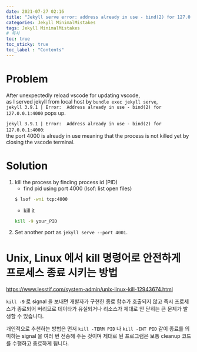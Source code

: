 ```yaml
---
date: 2021-07-27 02:16
title: "Jekyll serve error: address already in use - bind(2) for 127.0.0.1:4000"
categories: Jekyll MinimalMistakes
tags: Jekyll MinimalMistakes
# 목차
toc: true  
toc_sticky: true 
toc_label : "Contents"
---
```


# Problem
After unexpectedly reload vscode for updating vscode,  
as I served jekyll from local host by `bundle exec jekyll serve`,  
`jekyll 3.9.1 | Error:  Address already in use - bind(2) for 127.0.0.1:4000` pops up.  


`jekyll 3.9.1 | Error:  Address already in use - bind(2) for 127.0.0.1:4000`:  
the port 4000 is already in use meaning that the process is not killed yet by closing the vscode terminal.  

# Solution
1. kill the process by finding process id (PID) 
   - find pid using port 4000 (lsof: list open files)
    ```sh
    $ lsof -wni tcp:4000
    ```
    - kill it
    ```sh
    kill -9 your_PID
    ```
2. Set another port as `jekyll serve --port 4001`.  

# Unix, Linux 에서 kill 명령어로 안전하게 프로세스 종료 시키는 방법
<https://www.lesstif.com/system-admin/unix-linux-kill-12943674.html>

`kill -9` 로 signal 을 보내면 개발자가 구현한 종료 함수가 호출되지 않고 즉시 프로세스가 종료되어 버리므로 데이타가 유실되거나 리소스가 제대로 안 닫히는 큰 문제가 발생할 수 있습니다.  

개인적으로 추천하는 방법은 먼저 `kill -TERM PID` 나 `kill -INT PID` 같이 종료를 의미하는 signal 을 여러 번 전송해 주는 것이며 제대로 된 프로그램은 보통 cleanup 코드를 수행하고 종료하게 됩니다.



